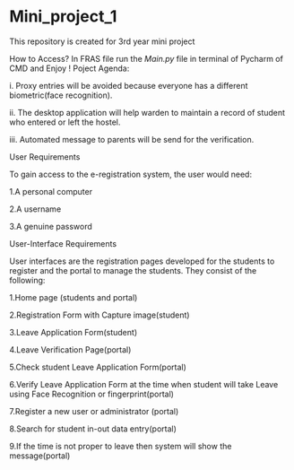 # Mini_project_1
This repository is created for 3rd year mini project 

How to Access?
In FRAS file run the *Main.py* file in terminal of Pycharm of CMD and Enjoy !
Poject Agenda:

i. Proxy entries will be avoided because everyone has a different biometric(face recognition).

ii. The desktop application will help warden to maintain a record of student who entered or left the hostel.

iii. Automated message to parents will be send for the verification.

User Requirements

To gain access to the e-registration system, the user would need:

1.A personal computer

2.A username

3.A genuine password

User-Interface Requirements

User interfaces are the registration pages developed for the students to register and the portal to manage the students. 
They consist of the following:

1.Home page (students and portal)

2.Registration Form with Capture image(student)

3.Leave Application Form(student)

4.Leave Verification Page(portal)

5.Check student Leave Application Form(portal)

6.Verify Leave Application Form at the time when student will take Leave using Face Recognition or fingerprint(portal)

7.Register a new user or administrator (portal)

8.Search for student in-out data entry(portal)

9.If the time is not proper to leave then system will show the message(portal)

